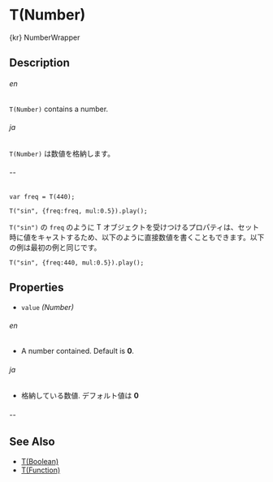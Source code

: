 T(Number)
===========
{kr} NumberWrapper

## Description ##
###### en ######
`T(Number)` contains a number.
###### ja ######
`T(Number)` は数値を格納します。
###### -- ######

```timbre
var freq = T(440);

T("sin", {freq:freq, mul:0.5}).play();
```

`T("sin")` の `freq` のように T オブジェクトを受けつけるプロパティは、セット時に値をキャストするため、以下のように直接数値を書くこともできます。以下の例は最初の例と同じです。

```timbre
T("sin", {freq:440, mul:0.5}).play();
```

## Properties ##
- `value` _(Number)_
###### en ######
  - A number contained. Default is **0**.
###### ja ######
  - 格納している数値. デフォルト値は **0**
###### -- ######

## See Also ##
- [T(Boolean)](./Boolean.html)
- [T(Function)](./Function.html)
